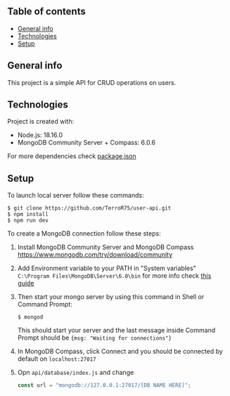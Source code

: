 ## Table of contents

- [General info](#general-info)
- [Technologies](#technologies)
- [Setup](#setup)

## General info

This project is a simple API for CRUD operations on users.

## Technologies

Project is created with:

- Node.js: 18.16.0
- MongoDB Community Server + Compass: 6.0.6

For more dependencies check [package.json](./package.json)

## Setup

To launch local server follow these commands:

```
$ git clone https://github.com/TerroR75/user-api.git
$ npm install
$ npm run dev
```

To create a MongoDB connection follow these steps:

1. Install MongoDB Community Server and MongoDB Compass https://www.mongodb.com/try/download/community
2. Add Environment variable to your PATH in "System variables"
   `C:\Program Files\MongoDB\Server\6.0\bin` for more info check [this guide](https://medium.com/@therkverma/set-mongodb-in-the-windows-path-environment-9d4c81477b32)
3. Then start your mongo server by using this command in Shell or Command Prompt:

   ```
   $ mongod
   ```

   This should start your server and the last message inside Command Prompt should be `{msg: "Waiting for connections"}`

4. In MongoDB Compass, click Connect and you should be connected by default on `localhost:27017`

5. Opn `api/database/index.js` and change

   ```javascript
   const url = "mongodb://127.0.0.1:27017/[DB NAME HERE]";
   ```
